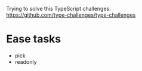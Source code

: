 Trying to solve this TypeScript challenges: <br/>
https://github.com/type-challenges/type-challenges

# Ease tasks
 - pick
 - readonly